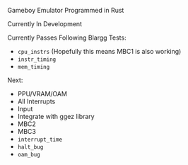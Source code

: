 Gameboy Emulator Programmed in Rust

Currently In Development

Currently Passes Following Blargg Tests:
 - `cpu_instrs` (Hopefully this means MBC1 is also working)
 - `instr_timing`
 - `mem_timing`


Next:
 - PPU/VRAM/OAM
 - All Interrupts
 - Input
 - Integrate with ggez library
 - MBC2
 - MBC3
 - `interrupt_time`
 - `halt_bug`
 - `oam_bug`